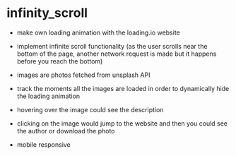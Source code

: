 # infinity_scroll

- make own loading animation with the loading.io website

- implement infinite scroll functionality (as the user scrolls near the bottom of the page, another network request is made but it happens before you reach the bottom)

- images are photos fetched from unsplash API

- track the moments all the images are loaded in order to dynamically hide the loading animation

- hovering over the image could see the description

- clicking on the image would jump to the website and then you could see the author or download the photo 

- mobile responsive
